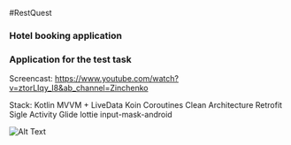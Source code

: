#RestQuest
### Hotel booking application
### Application for the test task

Screencast: https://www.youtube.com/watch?v=ztorLIqy_I8&ab_channel=Zinchenko

Stack:
Kotlin
MVVM + LiveData
Koin
Coroutines
Clean Architecture
Retrofit
Sigle Activity
Glide
lottie
input-mask-android

![Alt Text](screencast.gif)

